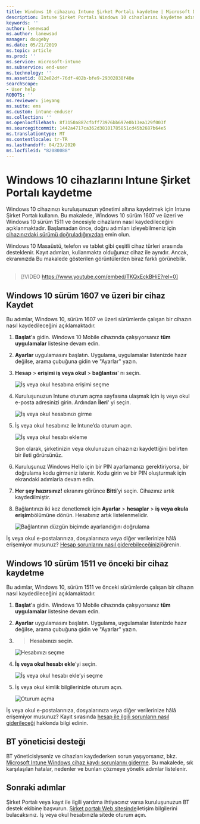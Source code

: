```yaml
---
title: Windows 10 cihazını Intune Şirket Portalı kaydetme | Microsoft Docs
description: Intune Şirket Portalı Windows 10 cihazlarını kaydetme adımları
keywords: ''
author: lenewsad
ms.author: lanewsad
manager: dougeby
ms.date: 05/21/2019
ms.topic: article
ms.prod: ''
ms.service: microsoft-intune
ms.subservice: end-user
ms.technology: ''
ms.assetid: 812e82df-76df-402b-bfe9-29302838f40e
searchScope:
- User help
ROBOTS: ''
ms.reviewer: jieyang
ms.suite: ems
ms.custom: intune-enduser
ms.collection: ''
ms.openlocfilehash: 8f3150a887cfbff73976bb697e0b13ea129f003f
ms.sourcegitcommit: 1442a4717ca362d38101785851cd45b2687b64e5
ms.translationtype: MT
ms.contentlocale: tr-TR
ms.lasthandoff: 04/23/2020
ms.locfileid: "82080088"
---
```

# <a name="enroll-windows-10-devices-with-intune-company-portal"></a>Windows 10 cihazlarını Intune Şirket Portalı kaydetme

Windows 10 cihazınızı kuruluşunuzun yönetimi altına kaydetmek için Intune Şirket Portalı kullanın. Bu makalede, Windows 10 sürüm 1607 ve üzeri ve Windows 10 sürüm 1511 ve öncesiyle cihazların nasıl kaydedileceğini açıklanmaktadır. Başlamadan önce, doğru adımları izleyebilmeniz için [cihazınızdaki sürümü doğruladığınızdan](windows-enrollment-company-portal.md#find-windows-10-version-number) emin olun.  

Windows 10 Masaüstü, telefon ve tablet gibi çeşitli cihaz türleri arasında desteklenir. Kayıt adımları, kullanmakta olduğunuz cihaz ile aynıdır. Ancak, ekranınızda Bu makalede gösterilen görüntülerden biraz farklı görünebilir.  
</br>
> [!VIDEO https://www.youtube.com/embed/TKQxEckBHiE?rel=0]

## <a name="enroll-windows-10-version-1607-and-later-device"></a>Windows 10 sürüm 1607 ve üzeri bir cihaz Kaydet 
Bu adımlar, Windows 10, sürüm 1607 ve üzeri sürümlerde çalışan bir cihazın nasıl kaydedileceğini açıklamaktadır.  

1. **Başlat**'a gidin. Windows 10 Mobile cihazında çalışıyorsanız **tüm uygulamalar** listesine devam edin.

2. **Ayarlar** uygulamasını başlatın. Uygulama, uygulamalar listenizde hazır değilse, arama çubuğuna gidin ve "Ayarlar" yazın.

3. **Hesap** > **erişimi iş veya okul** > **bağlantısı**' nı seçin.  


    ![İş veya okul hesabına erişimi seçme](./media/w10-enroll-rs1-connect-to-work-or-school.png)  

4. Kuruluşunuzun Intune oturum açma sayfasına ulaşmak için iş veya okul e-posta adresinizi girin. Ardından **İleri**' yi seçin.  


   ![İş veya okul hesabınızı girme](./media/w10-enroll-rs1-set-up-work-or-school-account.png)  

5. İş veya okul hesabınız ile Intune’da oturum açın.  


    ![İş veya okul hesabı ekleme](./media/w10-enroll-rs1-enter-your-credentials.png)  

    Son olarak, şirketinizin veya okulunuzun cihazınızı kaydettiğini belirten bir ileti görürsünüz.

6. Kuruluşunuz Windows Hello için bir PIN ayarlamanızı gerektiriyorsa, bir doğrulama kodu girmeniz istenir. Kodu girin ve bir PIN oluşturmak için ekrandaki adımlarla devam edin.  

7. **Her şey hazırsınız!** ekranını görünce **Bitti**’yi seçin. Cihazınız artık kaydedilmiştir.  

8. Bağlantınızı iki kez denetlemek için **Ayarlar** > **hesaplar** > **iş veya okula erişim**bölümüne dönün.  Hesabınız artık listelenmelidir.  


    ![Bağlantının düzgün biçimde ayarlandığını doğrulama](./media/w10-enroll-rs1-validate-successful-enrollment.png)  

İş veya okul e-postalarınıza, dosyalarınıza veya diğer verilerinize hâlâ erişemiyor musunuz? [Hesap sorunlarını nasıl giderebileceğinizi](troubleshoot-your-windows-10-device-windows.md#troubleshooting-steps-to-follow-if-you-see-access-work-or-school)öğrenin.  

## <a name="enroll-windows-10-version-1511-and-earlier-device"></a>Windows 10 sürüm 1511 ve önceki bir cihaz kaydetme  
Bu adımlar, Windows 10, sürüm 1511 ve önceki sürümlerde çalışan bir cihazın nasıl kaydedileceğini açıklamaktadır.  

1. **Başlat**'a gidin. Windows 10 Mobile cihazında çalışıyorsanız **tüm uygulamalar** listesine devam edin.

2. **Ayarlar** uygulamasını başlatın. Uygulama, uygulamalar listenizde hazır değilse, arama çubuğuna gidin ve "Ayarlar" yazın.

3.  > **Hesabınızı** **seçin.**  


    ![Hesabınızı seçme](./media/W10-enroll-2-accounts-your-account.png)  

5. **İş veya okul hesabı ekle**’yi seçin.  


    ![İş veya okul hesabı ekle’yi seçme](./media/w10-enroll-3-add-work-school-acct.png)  

6. İş veya okul kimlik bilgilerinizle oturum açın.  


    ![Oturum açma](./media/W10-enroll-4-sign-in.png)  

İş veya okul e-postalarınıza, dosyalarınıza veya diğer verilerinize hâlâ erişemiyor musunuz? Kayıt sırasında [hesap ile ilgili sorunların nasıl giderileceği](troubleshoot-your-windows-10-device-windows.md#troubleshooting-steps-to-follow-if-you-see-your-account) hakkında bilgi edinin.  

## <a name="it-administrator-support"></a>BT yöneticisi desteği   

BT yöneticisiyseniz ve cihazları kaydederken sorun yaşıyorsanız, bkz. [Microsoft Intune Windows cihaz kaydı sorunlarını giderme](https://support.microsoft.com/help/4469913). Bu makalede, sık karşılaşılan hatalar, nedenler ve bunları çözmeye yönelik adımlar listelenir. 

## <a name="next-steps"></a>Sonraki adımlar  
Şirket Portalı veya kayıt ile ilgili yardıma ihtiyacınız varsa kuruluşunuzun BT destek ekibine başvurun. [Şirket portalı Web sitesinde](https://go.microsoft.com/fwlink/?linkid=2010980)iletişim bilgilerini bulacaksınız. İş veya okul hesabınızla sitede oturum açın.  

 

